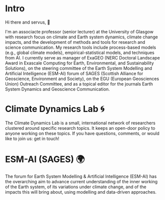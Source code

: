 # Intro

Hi there and servus, 👋

I'm an associacte professor (senior lecturer) at the University of Glasgow with research focus on climate and Earth system dynamics, climate change impacts, and the development of methods and tools for research and science communication. My research tools include process-based models (e.g., global climate models), empirical-statistical models, and techniques from AI. I currently serve as manager of ExaGEO (NERC Doctoral Landscape Award in Exascale Computing for Earth, Environmental, and Sustainability Solutions), on the steering committee of the Earth System Modelling and Artificial Intelligence (ESM-AI) forum of SAGES (Scottish Alliance for Geoscience, Environment and Society), on the EGU (European Geosciences Union) Outreach Committee, and as a topical editor for the journals Earth System Dynamics and Geoscience Communication.

# Climate Dynamics Lab 🌀
The Climate Dynamics Lab is a small, international network of researchers clustered around specific research topics. It keeps an open-door policy to anyone working on these topics. If you have questions, comments, or would like to join us: get in touch!

# ESM-AI (SAGES) 🌍
The forum for Earth System Modelling & Artificial Intelligence (ESM-AI) has the overarching aim to advance current understanding of the inner working of the Earth system, of its variations under climate change, and of the impacts this will bring about, using modelling and data-driven approaches. 



<!--
**sebastian-mutz/sebastian-mutz** is a ✨ _special_ ✨ repository because its `README.md` (this file) appears on your GitHub profile.

Here are some ideas to get you started:

- 🔭 I’m currently working on ...
- 🌱 I’m currently learning ...
- 👯 I’m looking to collaborate on ...
- 🤔 I’m looking for help with ...
- 💬 Ask me about ...
- 📫 How to reach me: ...
- 😄 Pronouns: ...
- ⚡ Fun fact: ...
-->
